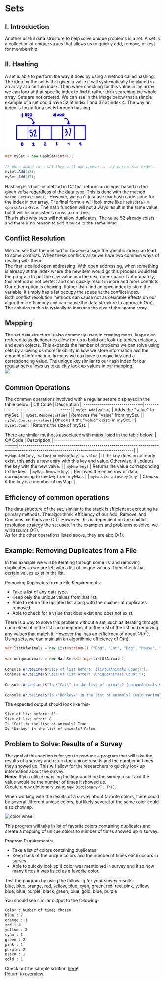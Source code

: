 # Sets
## I. Introduction
Another useful data structure to help solve unique problems is a set. A set is a collection of unique values that allows us to quickly add, remove, or test for membership. 

## II. Hashing
A set is able to perform the way it does by using a method called hashing. The idea for the set is that given a value it will systematically be placed in an array at a certain index. Then when checking for this value in the array we can look at that specific index to find it rather than searching the whole array. Sets are not ordered. We can see in the image below that a simple example of a set could have 52 at index 1 and 37 at index 4. The way an index is found for a set is through hashing.\
<img src="images/Set.png" alt="set" width="300"/>

```c#
var mySet = new HashSet<int>();

// When added to a set they will not appear in any particular order.
mySet.Add(52);
mySet.Add(37);
```

Hashing is a built-in method in C# that returns an integer based on the given *value* regardless of the data type. This is done with the method ```value.GetHashCode()```. However, we can't just use that hash code alone for the index in our array. The final formula will look more like ```hash(data) % sparseArraySize```. The hash function will not always result in the same value, but it will be consistent across a run time. \
This is also why sets will not allow duplicates. The value 52 already exists and there is no reason to add it twice to the same index.

## Conflict Resolution
We can see that the method for how we assign the specific index can lead to some conflicts. When these conflicts arise we have two common ways of dealing with them. \
The first is called open addressing. With open addressing, when something is already at the index where the new item would go this process would tell the program to put the new value into the next open space. Unfortunately, this method is not perfect and can quickly result in more and more confilcts.\
Our other option is chaining. Rather than find an open index to store the variable, it simply has a list occupy the space at the conflict index. \
Both conflict resolution methods can cause not as desirable effects on our algorithmic efficiency and can cause the data structure to approach O(n). The solution to this is typically to increase the size of the sparse array.
## Mapping
The set data structure is also commonly used in creating maps. Maps also reffered to as dictionaries allow for us to build out look-up tables, relations, and even objects. This expands the number of problems we can solve using sets by allowing us more flexibility in how we store information and the amount of information. In maps we can have a unique key and a corresponding value. The unique key similar to our hash index for our regular sets allows us to quickly look up values in our mapping.\
![](http://csharp.net-informations.com/collection/img/dictionary-cs.png)
## Common Operations
The common operations involved with a regular set are displayed in the table below:
| C# Code                      | Description                            |
|------------------------------|----------------------------------------|
| ```mySet.Add(value)```      | Adds the "value" to mySet.             |
| ```mySet.Remove(value)```   | Removes the "value" from mySet.        |
| ```mySet.Contains(value)``` | Checks if the "value" exists in mySet. |
| ```mySet.Count```           | Returns the size of mySet.             |

There are similar methods associated with maps listed in the table below:
| C# Code                                                  | Description                                                                                                                            |
|----------------------------------------------------------|----------------------------------------------------------------------------------------------------------------------------------------|
| ```myMap.Add(key, value)``` or  ```myMap[key] = value``` | If the key does not already exist,  this adds a new entry with this key  and value. Otherwise, it updates the key with the new value. |
| ```myMap[key]```                                         | Returns the value corresponding to the  key.                                                                                           |
| ```myMap.Remove(key)```                                  | Removes the entire row of data  corresponding to the key from myMap.                                                                   |
| ```myMap.ContainsKey(key)```                             | Checks if the key is a member of myMap.                                                                                                |
## Efficiency of common operations
The data structure of the set, similar to the stack is efficient at executing its primary methods. The algorithmic efficiency of our Add, Remove, and Contains methods are O(1). However, this is dependent on the conflict resolution strategy the set uses. In the examples and problems to solve, we will assume O(1). \
As for the other operations listed above, they are also O(1).
## Example: Removing Duplicates from a File
In this example we will be iterating through some list and removing duplicates so we are left with a list of unique values. Then check that certain values exist in the list.

Removing Duplicates from a File Requirements:
* Take a list of any data type.
* Keep only the unique values from that list.
* Able to return the updated list along with the number of duplicates removed.
* Able to check for a value that does exist and does not exist.

There is a way to solve this problem without a set, such as iterating through each element in the list and comparing it to the rest of the list and removing any values that match it. However that has an efficiency of about $O(n^2)$. Using sets, we can maintain an algorithmic efficiency of O(n). 

```c#
var listOfAnimals = new List<string>() {"Dog", "Cat", "Dog", "Mouse", "Mouse", "Dog", "Horse", "Bunny", "Rat", "Chicken", "Chicken", "Duck", "Cat" };

var uniqueAnimals = new HashSet<string>(listOfAnimals);

Console.WriteLine($"Size of list before: {listOfAnimals.Count}");
Console.WriteLine($"Size of list after: {uniqueAnimals.Count}");

Console.WriteLine($"Is \"Cat\" in the list of animals? {uniqueAnimals.Contains("Cat")}");

Console.WriteLine($"Is \"Donkey\" in the list of animals? {uniqueAnimals.Contains("Donkey")}");
```

The expected output should look like this-
```
Size of list before: 13
Size of list after: 8
Is "Cat" in the list of animals? True
Is "Donkey" in the list of animals? False
```
## Problem to Solve: Results of a Survey
The goal of this section is for you to produce a program that will take the results of a survey and return the unique results and the number of times they showed up. This will allow for the researchers to quickly look up information about the survey.\
**Hints**: If you utilize mapping the key would be the survey result and the value would be the number of times it showed up. \
Create a new dictionary using ```new Dictionary<T, T>()```.

When working with the results of a survey about favorite colors, there could be several different unique colors, but likely several of the same color could also show up.

<img src="http://clipart-library.com/image_gallery/231276.png" alt="color wheel" width="100"/>

This program will take in list of favorite colors containing duplicates and create a mapping of unique colors to number of times showed up in survey.

Program Requirements:
* Take a list of colors containing duplicates.
* Keep track of the unique colors and the number of times each occurs in survey.
* Able to quickly look up if color was mentioned in survey and if so how many times it was listed as a favorite color.

Test the program by using the following for your survey results-\
blue, blue, orange, red, yellow, blue, cyan, green, red, red, pink, yellow, blue, blue, purple, black, green, blue, gold, blue, purple

You should see similar output to the following-
```
Color : Number of times chosen
blue : 7 
orange : 1 
red : 3 
yellow : 2 
cyan : 1 
green : 2 
pink : 1
purple: 2
black : 1
gold : 1
```

Check out the sample solution [here](set-solution)!\
Return to [overview](0-overview.md).

